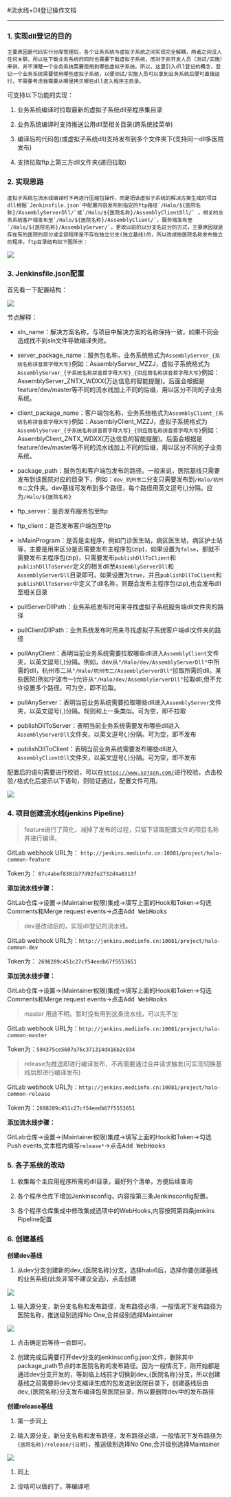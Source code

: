 #流水线+Dll登记操作文档

-----

### 1. 实现dll登记的目的

    主要原因是代码实行分库管理后，各个业务系统与虚拟子系统之间实现完全解耦，两者之间没人任何关联，所以在下载业务系统的同时也需要下载虚拟子系统，而对于非开发人员（测试/实施）来讲，并不清楚一个业务系统需要使用到哪些虚拟子系统。所以，这里引入dll登记的概念，登记一个业务系统需要使用哪些虚拟子系统，以便测试/实施人员可以拿到业务系统后便可直接运行，不需要考虑我需要从哪里拷贝哪些dll进入程序主目录。  

可支持以下功能的实现：

1. 业务系统编译时拉取最新的虚拟子系统dll至程序集目录

1. 业务系统编译时支持推送公用dll至相关目录(跨系统挂菜单)

1. 编译后的代码包(或虚拟子系统dll)支持发布到多个文件夹下(支持同一dll多医院发布)

1. 支持拉取ftp上第三方dll文件夹(递归拉取)

### 2. 实现思路

    虚拟子系统在流水线编译时不再进行压缩包操作，而是把该虚拟子系统的解决方案生成的项目dll根据`Jenkinsfile.json`中配置内容发布到指定的ftp路径`/Halo/${医院名称}/AssemblyServerDll/`或`/Halo/${医院名称}/AssemblyClientDll/` 。相关的业务系统客户端发布至`/Halo/${医院名称}/AssemblyClient/`，服务端发布至`/Halo/${医院名称}/AssemblyServer/`。更改以前的以分支名区分的方式，主要原因就是存在有的医院的部分或全部程序是不存在独立分支(独立基线)的，所以改成按医院名称发布独立的程序。ftp目录结构如下图所示：  

![](https://tcs.teambition.net/storage/3120ec555c2c7d11c6c8205304e26d467060?Signature=eyJhbGciOiJIUzI1NiIsInR5cCI6IkpXVCJ9.eyJBcHBJRCI6IjU5Mzc3MGZmODM5NjMyMDAyZTAzNThmMSIsIl9hcHBJZCI6IjU5Mzc3MGZmODM5NjMyMDAyZTAzNThmMSIsIl9vcmdhbml6YXRpb25JZCI6IiIsImV4cCI6MTYwOTIxMTc1NCwiaWF0IjoxNjA4NjA2OTU0LCJyZXNvdXJjZSI6Ii9zdG9yYWdlLzMxMjBlYzU1NWMyYzdkMTFjNmM4MjA1MzA0ZTI2ZDQ2NzA2MCJ9.9bNoQdGK6GU1NoOSOIJyMiT6H82VvE6yxU3RoLym3xQ&download=image.png "")

### 3. Jenkinsfile.json配置

首先看一下配置结构：

![](https://tcs.teambition.net/storage/31200e96e2cc561257f253e4172069d37076?Signature=eyJhbGciOiJIUzI1NiIsInR5cCI6IkpXVCJ9.eyJBcHBJRCI6IjU5Mzc3MGZmODM5NjMyMDAyZTAzNThmMSIsIl9hcHBJZCI6IjU5Mzc3MGZmODM5NjMyMDAyZTAzNThmMSIsIl9vcmdhbml6YXRpb25JZCI6IiIsImV4cCI6MTYwOTIxMTc1NCwiaWF0IjoxNjA4NjA2OTU0LCJyZXNvdXJjZSI6Ii9zdG9yYWdlLzMxMjAwZTk2ZTJjYzU2MTI1N2YyNTNlNDE3MjA2OWQzNzA3NiJ9.uYTANjQhUVnIsl0gtmNTHyEE1l1WoPAqIudjiG1vEnI&download=image.png "")

节点解释：

- sln_name：解决方案名称，与项目中解决方案的名称保持一致，如果不同会造成找不到sln文件导致编译失败。

- server_package_name：服务包名称，业务系统格式为`AssemblyServer_{系统名称拼音首字母大写}`例如：AssemblyServer_MZZJ，虚拟子系统格式为`AssemblyServer_{子系统名称拼音首字母大写}_{供应商名称拼音首字母大写}`例如：AssemblyServer_ZNTX_WDXX(万达信息的智能提醒)。后面会根据是feature/dev/master等不同的流水线加上不同的后缀，用以区分不同的子业务系统。

- client_package_name：客户端包名称，业务系统格式为`AssemblyClient_{系统名称拼音首字母大写}`例如：AssemblyClient_MZZJ，虚拟子系统格式为`AssemblyServer_{子系统名称拼音首字母大写}_{供应商名称拼音首字母大写}`例如：AssemblyClient_ZNTX_WDXX(万达信息的智能提醒)。后面会根据是feature/dev/master等不同的流水线加上不同的后缀，用以区分不同的子业务系统。

- package_path：服务包和客户端包发布的路径。一般来说，医院基线只需要发布到该医院对应的目录下，例如：`dev_杭州市二`分支只需要发布到`/Halo/杭州市二`文件夹。dev基线可发布到多个路径，每个路径用英文逗号(,)分隔。应为`/Halo/${医院名称}`

- ftp_server：是否发布服务包至ftp

- ftp_client：是否发布客户端包至ftp

- isMainProgram：是否是主程序，例如门诊医生站，病区医生站，病区护士站等，主要是用来区分是否需要发布主程序包(zip)，如果设置为`false`，那就不需要发布主程序包(zip)，只需要发布`publishDllToClient`和`publishDllToServer`定义的相关dll至`AssemblyServerDll`和`AssemblyServerDll`目录即可。如果设置为`true`，并且`publishDllToClient`和`publishDllToServer`中定义了dll名称，则既会发布主程序包(zip),也会发布dll至相关目录

- pullServerDllPath：业务系统发布时用来寻找虚拟子系统服务端dll文件夹的路径

- pullClientDllPath：业务系统发布时用来寻找虚拟子系统客户端dll文件夹的路径

- pullAnyClient：表明当前业务系统需要拉取哪些dll进入`AssemblyClient`文件夹，以英文逗号(,)分隔。例如，dev从`"/Halo/dev/AssemblyServerDll"`中所需的dll，杭州市二从`"/Halo/杭州市二/AssemblyServerDll"`拉取所需的dll。某些医院(例如宁波市一)允许从`"/Halo/dev/AssemblyServerDll"`拉取dll,但不允许设置多个路径。可为空，即不拉取。

- pullAnyServer：表明当前业务系统需要拉取哪些dll进入`AssemblyServer`文件夹，以英文逗号(,)分隔。规则和上一条类似。可为空，即不拉取

- publishDllToServer：表明当前业务系统需要发布哪些dll进入`AssemblyServerDll`文件夹，以英文逗号(,)分隔。可为空，即不发布

- publishDllToClient：表明当前业务系统需要发布哪些dll进入`AssemblyClientDll`文件夹，以英文逗号(,)分隔。可为空，即不发布

配置后的语句需要进行校验，可以在[`https://www.sojson.com/`](https://www.sojson.com/)进行校验，点击<kbd>校验/格式化</kbd>后提示以下语句，则验证通过，配置文件可用。

![](https://tcs.teambition.net/storage/312039bc04c32b3af1c7bd7e67f502a1171f?Signature=eyJhbGciOiJIUzI1NiIsInR5cCI6IkpXVCJ9.eyJBcHBJRCI6IjU5Mzc3MGZmODM5NjMyMDAyZTAzNThmMSIsIl9hcHBJZCI6IjU5Mzc3MGZmODM5NjMyMDAyZTAzNThmMSIsIl9vcmdhbml6YXRpb25JZCI6IiIsImV4cCI6MTYwOTIxMTc1NCwiaWF0IjoxNjA4NjA2OTU0LCJyZXNvdXJjZSI6Ii9zdG9yYWdlLzMxMjAzOWJjMDRjMzJiM2FmMWM3YmQ3ZTY3ZjUwMmExMTcxZiJ9.545F6I7167NbUVHpVFMYNOvqX_WdqaV_PidQC2UR9HM&download=image.png "")

### 4. 项目创建流水线(jenkins Pipeline)

> feature进行了简化，减掉了发布的过程，只留下读取配置文件的项目名称并进行编译。

GitLab webhook URL为： `http://jenkins.mediinfo.cn:10081/project/halo-common-feature` 

Token为： `87c4abef8301b77d92fe2732d4a8313f`

**添加流水线步骤：**

GitLab仓库->设置->(Maintainer权限)集成->填写上面的Hook和Token->勾选Comments和Merge request events->点击<kbd>Add WebHooks</kbd>

> dev是改动后的，实现dll登记的流水线。

GitLab webhook URL为：`http://jenkins.mediinfo.cn:10081/project/halo-common-dev`

Token为： `2698289c451c27cf54eedb67f5553651`

**添加流水线步骤：**

GitLab仓库->设置->(Maintainer权限)集成->填写上面的Hook和Token->勾选Comments和Merge request events->点击<kbd>Add WebHooks</kbd>

> master 用途不明。暂时没有用到这条流水线，可以先不加

GitLab webhook URL为：`http://jenkins.mediinfo.cn:10081/project/halo-common-master`

Token为：`594375ce5607a76c371314d416b2c034`

> release为推送即进行编译发布，不再需要通过合并请求触发(可实现切换基线后即进行编译发布)

GitLab webhook URL为：`http://jenkins.mediinfo.cn:10081/project/halo-common-release`

Token为：`2698289c451c27cf54eedb67f5553651`

**添加流水线步骤：**

GitLab仓库->设置->(Maintainer权限)集成->填写上面的Hook和Token->勾选Push events,文本框内填写`release*`->点击<kbd>Add WebHooks</kbd>

### 5. 各子系统的改动

1. 收集每个主应用程序所需的dll目录，最好列个清单，方便后续查询

1. 各个程序仓库下增加Jenkinsconfig，内容按第三条Jenkinsconfig配置。

1. 各个程序仓库集成中修改集成选项中的WebHooks,内容按照第四条jenkins Pipeline配置

### 6. 创建基线

**创建dev基线**

1. 从dev分支创建新的dev_{医院名称}分支，选择halo6后，选择你要创建基线的业务系统(此处非常不建议全选)，点击<kbd>创建</kbd>

![](https://tcs.teambition.net/storage/312047c85eafe60309eb980a3a27bd7e70a5?Signature=eyJhbGciOiJIUzI1NiIsInR5cCI6IkpXVCJ9.eyJBcHBJRCI6IjU5Mzc3MGZmODM5NjMyMDAyZTAzNThmMSIsIl9hcHBJZCI6IjU5Mzc3MGZmODM5NjMyMDAyZTAzNThmMSIsIl9vcmdhbml6YXRpb25JZCI6IiIsImV4cCI6MTYwOTIxMTc1NCwiaWF0IjoxNjA4NjA2OTU0LCJyZXNvdXJjZSI6Ii9zdG9yYWdlLzMxMjA0N2M4NWVhZmU2MDMwOWViOTgwYTNhMjdiZDdlNzBhNSJ9.tx4t3fFG8gRpOhTYfWrDvk2ykeiatC5shGaLCcuqY3Y&download=image.png "")

1. 输入源分支，新分支名称和发布路径，发布路径必填，一般情况下发布路径为医院名称，推送级别选择No One,合并级别选择Maintainer

![](https://tcs.teambition.net/storage/3120768a8332d15162adec223c85ec35a701?Signature=eyJhbGciOiJIUzI1NiIsInR5cCI6IkpXVCJ9.eyJBcHBJRCI6IjU5Mzc3MGZmODM5NjMyMDAyZTAzNThmMSIsIl9hcHBJZCI6IjU5Mzc3MGZmODM5NjMyMDAyZTAzNThmMSIsIl9vcmdhbml6YXRpb25JZCI6IiIsImV4cCI6MTYwOTIxMTc1NCwiaWF0IjoxNjA4NjA2OTU0LCJyZXNvdXJjZSI6Ii9zdG9yYWdlLzMxMjA3NjhhODMzMmQxNTE2MmFkZWMyMjNjODVlYzM1YTcwMSJ9.XMPalbuEb5gcr2I47mhOJtTFNEpd3wD1LbS2uJh8shs&download=image.png "")

1. 点击确定后等待一会即可。

1. 创建完成后需要打开dev分支的jenkinsconfig.json文件，删除其中package_path节点的本医院名称的发布路径。因为一般情况下，刚开始都是通过dev分支开发的，等到临上线前才切换到dev_{医院名称}分支，所以创建基线之前需要将dev分支编译生成的包发送到医院目录下，创建基线后由dev_{医院名称}分支发布编译包至医院目录，所以要删除dev中的发布路径

**创建release基线**

1. 第一步同上

1. 输入源分支，新分支名称和发布路径，发布路径必填，一般情况下发布路径为`{医院名称}/release/{日期}`，推送级别选择No One,合并级别选择Maintainer

![](https://tcs.teambition.net/storage/31205bf2b36b08dfc20e058e4b9263ea3bdd?Signature=eyJhbGciOiJIUzI1NiIsInR5cCI6IkpXVCJ9.eyJBcHBJRCI6IjU5Mzc3MGZmODM5NjMyMDAyZTAzNThmMSIsIl9hcHBJZCI6IjU5Mzc3MGZmODM5NjMyMDAyZTAzNThmMSIsIl9vcmdhbml6YXRpb25JZCI6IiIsImV4cCI6MTYwOTIxMTc1NCwiaWF0IjoxNjA4NjA2OTU0LCJyZXNvdXJjZSI6Ii9zdG9yYWdlLzMxMjA1YmYyYjM2YjA4ZGZjMjBlMDU4ZTRiOTI2M2VhM2JkZCJ9.Zlo2_71Ad69yittArkqH802aMVDWJvt82IkkKaV9AIA&download=image.png "")

1. 同上

1. 没啥可以做的了，等编译吧

